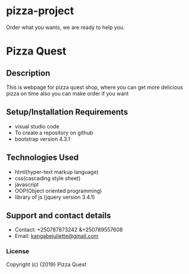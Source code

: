 # pizza-project
Order what you wants, we are ready to help you.
# Pizza Quest
## Description
This is webpage for pizza quest shop, where you can get more delicious pizza on time also you can make order if you want 
## Setup/Installation Requirements
* visual studio code
* To create a repository on github
* bootstrap version 4.3.1
## Technologies Used
* html(hyper-text markup language)
* css(cascading style sheet)
* javascript
* OOP(Object oriented programming)
* library of js (jquery version 3.4.1)
## Support and contact details
* Contact: +250787873242 &+250789557608
* Email: kangabejuliette@gmail.com
### License
Copyright (c) {2019} Pizza Quest